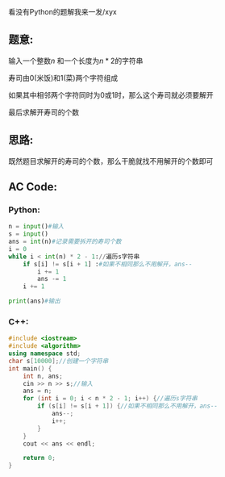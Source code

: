 看没有Python的题解我来一发/xyx

## 题意:

输入一个整数$n$ 和一个长度为$n * 2$的字符串

寿司由$0$(米饭)和$1$(菜)两个字符组成

如果其中相邻两个字符同时为$0$或$1$时，那么这个寿司就必须要解开

最后求解开寿司的个数

## 思路:

既然题目求解开的寿司的个数，那么干脆就找不用解开的个数即可

## AC Code:
### Python:

```python
n = input()#输入
s = input()
ans = int(n)#记录需要拆开的寿司个数
i = 0
while i < int(n) * 2 - 1://遍历s字符串
    if s[i] != s[i + 1] :#如果不相同那么不用解开，ans--
        i += 1
        ans -= 1
    i += 1

print(ans)#输出

```
### C++:
```cpp
#include <iostream>
#include <algorithm>
using namespace std;
char s[10000];//创建一个字符串
int main() {
	int n, ans;
	cin >> n >> s;//输入
	ans = n;
	for (int i = 0; i < n * 2 - 1; i++) {//遍历s字符串
		if (s[i] != s[i + 1]) {//如果不相同那么不用解开，ans--
			ans--;
			i++;
		}
	}
	cout << ans << endl;

	return 0;
}
```
